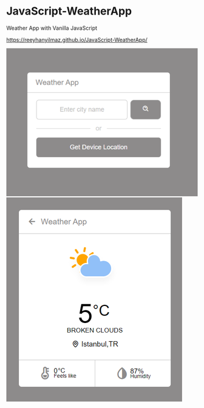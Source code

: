 # JavaScript-WeatherApp
Weather App with Vanilla JavaScript

https://reeyhanyilmaz.github.io/JavaScript-WeatherApp/


![app](assets/weatherApp.png)
![app](assets/weatherApp2.png)